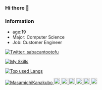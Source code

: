 ### Hi there 👋

### Information
- age:19
- Major: Computer Science
- Job: Customer Engineer


[![Twitter: sabacantootofu](https://img.shields.io/twitter/follow/sabacantootofu?style=social)](https://twitter.com/sabacantootofu)
 
[![My Skills](https://skillicons.dev/icons?i=python,fastapi,nodejs,react,kubernetes,docker,mongodb,redis)](https://skillicons.dev)
 
[![Top used Langs](https://github-readme-stats.vercel.app/api/top-langs/?username=MasamichiKanakubo&layout=compact&theme=white)](https://github.com/MasamichiKanakubo/)

<p align="left">
  <a href="https://github.com/MasamichiKanakubo/MasamichiKanakubo/">
    <img src="https://komarev.com/ghpvc/?username=MasamichiKanakubo" alt="MasamichiKanakubo" />
  </a>
  <a href="http://twitter.com/sabacantootofu">
    <img height="20" src="https://img.shields.io/twitter/follow/sabacantootofu?label=Twitter&logo=twitter&style=flat" />
  </a>
  <a href="https://github.com/MasamichiKanakubo">
    <img height="20" src="https://img.shields.io/github/followers/yutkat?label=follow&logo=github&style=flat" />
  </a>
  <a href="https://www.reddit.com/user/yutkat">
    <img height="20" src="https://img.shields.io/reddit/user-karma/combined/yutkat?label=Reddit&logo=reddit&style=flat" />
  </a>
  <a href="https://stackoverflow.com/users/5720201/yutkat">
    <img height="20" src="https://img.shields.io/stackexchange/stackoverflow/r/5720201?label=StackOverflow&logo=stack-overflow&style=flat" />
  </a>
  <a href="http://qiita.com/MasamichiKanakubo">
    <img height="20" src="https://qiita-badge.apiapi.app/s/MasamichiKanakubo/posts.svg" />
  </a>
  <//qiita.com/MasamichiKanakubo">
    <img height="20" src="https://qiita-badge.apiapi.app/s/MasamichiKanakubo/contributions.svg" />
  </a>
</p>
